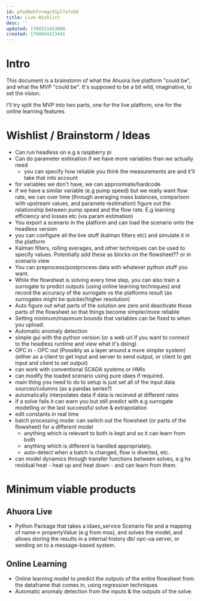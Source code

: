 ```yaml
---
id: pfwd0ehfvrmgc91pl7afzb6
title: Live Wishlist
desc: ''
updated: 1760321453808
created: 1760044323441
---
```


# Intro

This document is a brainstorm of what the Ahuora live platform "could be", and what the MVP "could be". It's supposed to be a bit wild, imaginative, to set the vision.

I'll try split the MVP into two parts, one for the live platform, one for the online learning features

# Wishlist / Brainstorm / Ideas

- Can run headless on e.g a raspberry pi
- Can do parameter estimation if we have more variables than we actually need 
   * you can specify how reliable you think the measurements are and it'll take that into account
- for variables we don't have, we can approximate/hardcode
- if we have a similar variable (e.g pump speed) but we really want flow rate, we can over time (through averaging mass balances, comparison with upstream values, and paramete restimation) figure out the relationship between pump speed and the flow rate. E.g learning efficiency and losses etc (via param estimation)
- You export a scenario in the platform and can load the scenario onto the headless version
- you can configure all the live stuff (kalman filters etc) and simulate it in the platform
- Kalman filters, rolling averages, and other techniques can be used to specify values. Potentially add these as blocks on the flowsheet?? or in scenario view
- You can preprocess/postprocess data with whatever python stuff you want.
- While the flowsheet is solving every time step, you can also train a surrogate to predict outputs (using online learning techniques) and record the accuracy of the surrogate vs the platforms result (as surrogates might be quicker/higher resolution)
- Auto figure out what parts of the solution are zero and deactivate those parts of the flowsheet so that things become simpler/more reliable
- Setting minimum/maximum bounds that variables can be fixed to when you upload.
- Automatic anomaly detection
- simple gui with the python version (or a web url if you want to connect to the headless runtime and view what it's doing)
- OPC in - OPC out (Possibly as a layer around a more simpler system) (either as a client to get input and server to send output, or client to get input and client to set output)
- can work with conventional SCADA systems or HMIs
- can modify the loaded scenario using pure idaes if required.
- main thing you need to do to setup is just set all of the input data sources/columns (as a pandas series?)
- automatically interpolates data if data is recieved at different rates
- If a solve fails it can warn you but still predict with e.g surrogate modelling or the last successful solve & extrapolation
- edit constants in real time
- batch processing mode: can switch out the flowsheet (or parts of the flowsheet) for a different model
  * anything which is relevant to both is kept and so it can learn from both
  * anything which is different is handled appropriately.
  * auto-detect when a batch is changed, flow is diverted, etc.
- can model dynamics through transfer functions between solves, e.g hx residual heat - heat up and heat down - and can learn from them.


# Minimum viable products

## Ahuora Live

- Python Package that takes a idaes_service Scenario file and a mapping of name-> propertyValue (e.g from mss), and solves the model, and allows storing the results in a internal history db/ opc-ua server, or sending on to a message-based system.  

## Online Learning

- Online learning model to predict the outputs of the entire flowsheet from the dataframe that comes in, using regression techniques
- Automatic anomaly detection from the inputs & the outputs of the solve.
